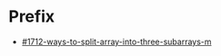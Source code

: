 # Prefix

* [#1712-ways-to-split-array-into-three-subarrays-m](../by-number/1700-1750.md#1712-ways-to-split-array-into-three-subarrays-m "mention")
